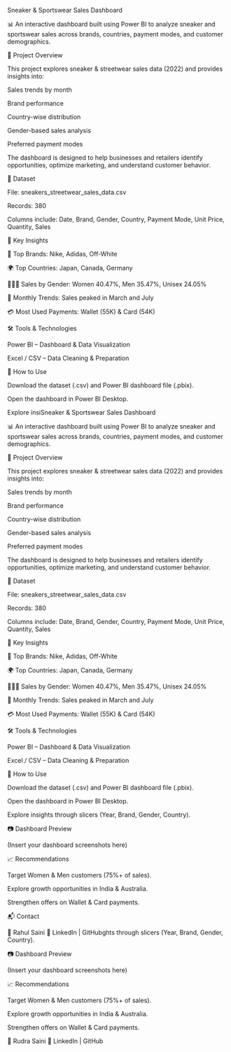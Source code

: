 Sneaker & Sportswear Sales Dashboard

📊 An interactive dashboard built using Power BI to analyze sneaker and sportswear sales across brands, countries, payment modes, and customer demographics.

🚀 Project Overview

This project explores sneaker & streetwear sales data (2022) and provides insights into:

Sales trends by month

Brand performance

Country-wise distribution

Gender-based sales analysis

Preferred payment modes

The dashboard is designed to help businesses and retailers identify opportunities, optimize marketing, and understand customer behavior.

📂 Dataset

File: sneakers_streetwear_sales_data.csv

Records: 380

Columns include: Date, Brand, Gender, Country, Payment Mode, Unit Price, Quantity, Sales

🔑 Key Insights

👟 Top Brands: Nike, Adidas, Off-White

🌍 Top Countries: Japan, Canada, Germany

🧑‍🤝‍🧑 Sales by Gender: Women 40.47%, Men 35.47%, Unisex 24.05%

📅 Monthly Trends: Sales peaked in March and July

💳 Most Used Payments: Wallet (55K) & Card (54K)

🛠️ Tools & Technologies

Power BI – Dashboard & Data Visualization

Excel / CSV – Data Cleaning & Preparation

📌 How to Use

Download the dataset (.csv) and Power BI dashboard file (.pbix).

Open the dashboard in Power BI Desktop.

Explore insiSneaker & Sportswear Sales Dashboard

📊 An interactive dashboard built using Power BI to analyze sneaker and sportswear sales across brands, countries, payment modes, and customer demographics.

🚀 Project Overview

This project explores sneaker & streetwear sales data (2022) and provides insights into:

Sales trends by month

Brand performance

Country-wise distribution

Gender-based sales analysis

Preferred payment modes

The dashboard is designed to help businesses and retailers identify opportunities, optimize marketing, and understand customer behavior.

📂 Dataset

File: sneakers_streetwear_sales_data.csv

Records: 380

Columns include: Date, Brand, Gender, Country, Payment Mode, Unit Price, Quantity, Sales

🔑 Key Insights

👟 Top Brands: Nike, Adidas, Off-White

🌍 Top Countries: Japan, Canada, Germany

🧑‍🤝‍🧑 Sales by Gender: Women 40.47%, Men 35.47%, Unisex 24.05%

📅 Monthly Trends: Sales peaked in March and July

💳 Most Used Payments: Wallet (55K) & Card (54K)

🛠️ Tools & Technologies

Power BI – Dashboard & Data Visualization

Excel / CSV – Data Cleaning & Preparation

📌 How to Use

Download the dataset (.csv) and Power BI dashboard file (.pbix).

Open the dashboard in Power BI Desktop.

Explore insights through slicers (Year, Brand, Gender, Country).

📷 Dashboard Preview

(Insert your dashboard screenshots here)

📈 Recommendations

Target Women & Men customers (75%+ of sales).

Explore growth opportunities in India & Australia.

Strengthen offers on Wallet & Card payments.

📬 Contact

👤 Rahul Saini
🔗 LinkedIn | GitHubghts through slicers (Year, Brand, Gender, Country).

📷 Dashboard Preview

(Insert your dashboard screenshots here)

📈 Recommendations

Target Women & Men customers (75%+ of sales).

Explore growth opportunities in India & Australia.

Strengthen offers on Wallet & Card payments.

👤 Rudra Saini
🔗 LinkedIn | GitHub
